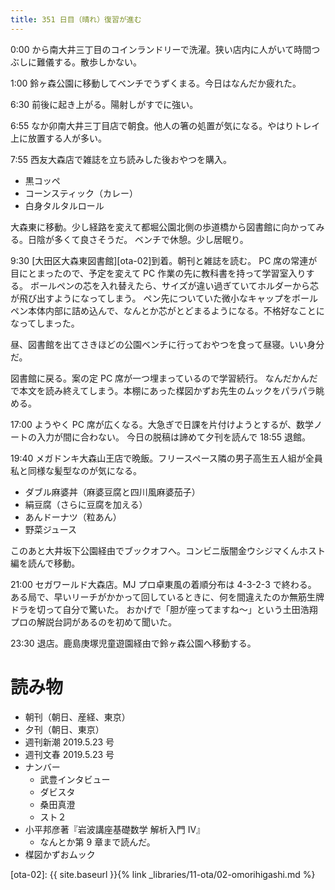 ```yaml
---
title: 351 日目（晴れ）復習が進む
---
```


0:00 から南大井三丁目のコインランドリーで洗濯。狭い店内に人がいて時間つぶしに難儀する。散歩しかない。

1:00 鈴ヶ森公園に移動してベンチでうずくまる。今日はなんだか疲れた。

6:30 前後に起き上がる。陽射しがすでに強い。

6:55 なか卯南大井三丁目店で朝食。他人の箸の処置が気になる。やはりトレイ上に放置する人が多い。

7:55 西友大森店で雑誌を立ち読みした後おやつを購入。

* 黒コッペ
* コーンスティック（カレー）
* 白身タルタルロール

大森東に移動。少し経路を変えて都堀公園北側の歩道橋から図書館に向かってみる。日陰が多くて良さそうだ。
ベンチで休憩。少し居眠り。

9:30 [大田区大森東図書館][ota-02]到着。朝刊と雑誌を読む。
PC 席の常連が目にとまったので、予定を変えて PC 作業の先に教科書を持って学習室入りする。
ボールペンの芯を入れ替えたら、サイズが違い過ぎていてホルダーから芯が飛び出すようになってしまう。
ペン先についていた微小なキャップをボールペン本体内部に詰め込んで、なんとか芯がとどまるようになる。不格好なことになってしまった。

昼、図書館を出てさきほどの公園ベンチに行っておやつを食って昼寝。いい身分だ。

図書館に戻る。案の定 PC 席が一つ埋まっているので学習続行。
なんだかんだで本文を読み終えてしまう。本棚にあった楳図かずお先生のムックをパラパラ眺める。

17:00 ようやく PC 席が広くなる。大急ぎで日課を片付けようとするが、数学ノートの入力が間に合わない。
今日の脱稿は諦めて夕刊を読んで 18:55 退館。

19:40 メガドンキ大森山王店で晩飯。フリースペース隣の男子高生五人組が全員私と同様な髪型なのが気になる。

* ダブル麻婆丼（麻婆豆腐と四川風麻婆茄子）
* 絹豆腐（さらに豆腐を加える）
* あんドーナツ（粒あん）
* 野菜ジュース

このあと大井坂下公園経由でブックオフへ。コンビニ版闇金ウシジマくんホスト編を読んで移動。

21:00 セガワールド大森店。MJ プロ卓東風の着順分布は 4-3-2-3 で終わる。
ある局で、早いリーチがかかって回しているときに、何を間違えたのか無筋生牌ドラを切って自分で驚いた。
おかげで「胆が座ってますね～」という土田浩翔プロの解説台詞があるのを初めて聞いた。

23:30 退店。鹿島庚塚児童遊園経由で鈴ヶ森公園へ移動する。

# 読み物

* 朝刊（朝日、産経、東京）
* 夕刊（朝日、東京）
* 週刊新潮 2019.5.23 号
* 週刊文春 2019.5.23 号
* ナンバー
  * 武豊インタビュー
  * ダビスタ
  * 桑田真澄
  * スト２
* 小平邦彦著『岩波講座基礎数学 解析入門 IV』
  * なんとか第 9 章まで読んだ。
* 楳図かずおムック

[ota-02]: {{ site.baseurl }}{% link _libraries/11-ota/02-omorihigashi.md %}
